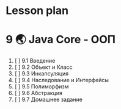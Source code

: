 # Lesson plan

# 9  🌏 Java Core - ООП

1. [ ] 9.1  Введение
2. [ ] 9.2  Объект и Класс
3. [ ] 9.3  Инкапсуляция
4. [ ] 9.4  Наследование и Интерфейсы
5. [ ] 9.5  Полиморфизм
6. [ ] 9.6  Абстракция
7. [ ] 9.7  Домашнее задание
